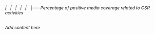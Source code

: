 ###### |   |   |   |   |   ├── Percentage of positive media coverage related to CSR activities

*Add content here*